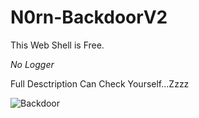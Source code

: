 # N0rn-BackdoorV2
This Web Shell is Free.

*No Logger*

Full Desctription Can Check Yourself...Zzzz

![Backdoor](https://github.com/faizprtsc/N0rn-BackdoorV2/blob/main/MyShell.PNG)
